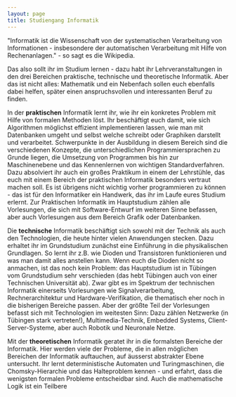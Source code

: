 ```yaml
---
layout: page
title: Studiengang Informatik
---
```


"Informatik ist die Wissenschaft von der systematischen Verarbeitung von
Informationen - insbesondere der automatischen Verarbeitung mit Hilfe
von Rechenanlagen." - so sagt es die Wikipedia.

Das also sollt ihr im Studium lernen - dazu habt ihr Lehrveranstaltungen
in den drei Bereichen praktische, technische und theoretische
Informatik. Aber das ist nicht alles: Mathematik und ein Nebenfach
sollen euch ebenfalls dabei helfen, später einen anspruchsvollen und
interessanten Beruf zu finden.

In der **praktischen** Informatik lernt ihr, wie ihr ein konkretes
Problem mit Hilfe von formalen Methoden löst. Ihr beschäftigt euch
damit, wie sich Algorithmen möglichst effizient implementieren lassen,
wie man mit Datenbanken umgeht und selbst welche schreibt oder Graphiken
darstellt und verarbeitet. Schwerpunkte in der Ausbildung in diesem
Bereich sind die verschiedenen Konzepte, die unterschiedlichen
Programmiersprachen zu Grunde liegen, die Umsetzung von Programmen bis
hin zur Maschinenebene und das Kennenlernen von wichtigen
Standardverfahren. Dazu absolviert ihr auch ein großes Praktikum in
einem der Lehrstühle, das euch mit einem Bereich der praktischen
Informatik besonders vertraut machen soll. Es ist übrigens nicht wichtig
vorher programmieren zu können - das ist für den Informatiker ein
Handwerk, das ihr im Laufe eures Studium erlernt. Zur Praktischen
Informatik im Hauptstudium zählen alle Vorlesungen, die sich mit
Software-Entwurf im weiteren Sinne befassen, aber auch Vorlesungen aus
dem Bereich Grafik oder Datenbanken.

Die **technische** Informatik beschäftigt sich sowohl mit der Technik
als auch den Technologien, die heute hinter vielen Anwendungen stecken.
Dazu erhaltet ihr im Grundstudium zunächst eine Einführung in die
physikalischen Grundlagen. So lernt ihr z.B. wie Dioden und Transistoren
funktionieren und was man damit alles anstellen kann. Wenn euch die
Dioden nicht so anmachen, ist das noch kein Problem: das Hauptstudium
ist in Tübingen vom Grundstudium sehr verschieden (das hebt Tübingen
auch von einer Technischen Universität ab). Zwar gibt es im Spektrum der
technischen Informatik einerseits Vorlesungen wie Signalverarbeitung,
Rechnerarchitektur und Hardware-Verifikation, die thematisch eher noch
in die bisherigen Bereiche passen. Aber der größte Teil der Vorlesungen
befasst sich mit Technologien im weitesten Sinn: Dazu zählen Netzwerke
(in Tübingen stark vertreten\!), Multimedia-Technik, Embedded Systems,
Client-Server-Systeme, aber auch Robotik und Neuronale Netze.

Mit der **theoretischen** Informatik geratet ihr in die formalsten
Bereiche der Informatik. Hier werden viele der Probleme, die in allen
möglichen Bereichen der Informatik auftauchen, auf äusserst abstrakter
Ebene untersucht. Ihr lernt deterministische Automaten und
Turingmaschinen, die Chomsky-Hierarchie und das Halteproblem kennen -
und erfahrt, dass die wenigsten formalen Probleme entscheidbar sind.
Auch die mathematische Logik ist ein Teilbere